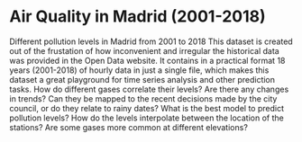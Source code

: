 # Air Quality in Madrid (2001-2018)

Different pollution levels in Madrid from 2001 to 2018
This dataset is created out of the frustation of how inconvenient and irregular the historical data was provided in the Open Data website. It contains in a practical format 18 years (2001-2018) of hourly data in just a single file, which makes this dataset a great playground for time series analysis and other prediction tasks. How do different gases correlate their levels? Are there any changes in trends? Can they be mapped to the recent decisions made by the city council, or do they relate to rainy dates? What is the best model to predict pollution levels? How do the levels interpolate between the location of the stations? Are some gases more common at different elevations?
